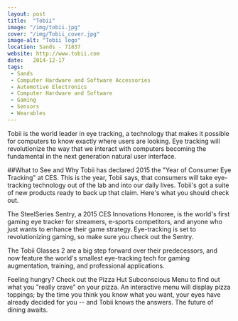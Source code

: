 ```yaml
---
layout: post
title:  "Tobii"
image: "/img/tobii.jpg"
cover: "/img/Tobii_cover.jpg"
image-alt: "Tobii logo"
location: Sands - 71837
website: http://www.tobii.com
date:   2014-12-17
tags:
 - Sands
 - Computer Hardware and Software Accessories
 - Automotive Electronics
 - Computer Hardware and Software
 - Gaming
 - Sensors
 - Wearables
---
```


Tobii is the world leader in eye tracking, a technology that makes it possible for computers to know exactly where users are looking. Eye tracking will revolutionize the way that we interact with computers becoming the fundamental in the next generation natural user interface.

##What to See and Why
Tobii has declared 2015 the "Year of Consumer Eye Tracking" at CES. This is the year, Tobii says, that consumers will take eye-tracking technology out of the lab and into our daily lives. Tobii's got a suite of new products ready to back up that claim. Here's what you should check out.

The SteelSeries Sentry, a 2015 CES Innovations Honoree, is the world's first gaming eye tracker for streamers, e-sports competitors, and anyone who just wants to enhance their game strategy. Eye-tracking is set to revolutionizing gaming, so make sure you check out the Sentry. 

The Tobii Glasses 2 are a big step forward over their predecessors, and now feature the world's smallest eye-tracking tech for gaming augmentation, training, and professional applications. 

Feeling hungry? Check out the Pizza Hut Subconscious Menu to find out what you "really crave" on your pizza. An interactive menu will display pizza toppings; by the time you think you know what you want, your eyes have already decided for you -- and Tobii knows the answers. The future of dining awaits. 